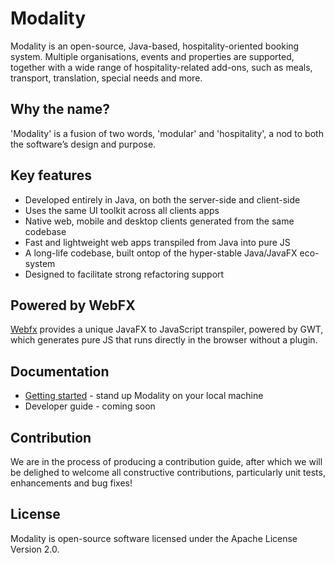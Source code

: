 # Modality
Modality is an open-source, Java-based, hospitality-oriented booking system. Multiple organisations, events and properties are supported, together with a wide range of hospitality-related add-ons, such as meals, transport, translation, special needs and more.


## Why the name?
'Modality' is a fusion of two words, 'modular' and 'hospitality', a nod to both the software’s design and purpose.


## Key features
* Developed entirely in Java, on both the server-side and client-side
* Uses the same UI toolkit across all clients apps
* Native web, mobile and desktop clients generated from the same codebase
* Fast and lightweight web apps transpiled from Java into pure JS
* A long-life codebase, built ontop of the hyper-stable Java/JavaFX eco-system
* Designed to facilitate strong refactoring support


## Powered by WebFX
[Webfx](https://webfx.dev) provides a unique JavaFX to JavaScript transpiler, powered by GWT, which generates pure JS that runs directly in the browser without a plugin.


## Documentation
* [Getting started](https://docs.modality-project.org) - stand up Modality on your local machine
* Developer guide - coming soon


## Contribution
We are in the process of producing a contribution guide, after which we will be delighed to welcome all constructive contributions, particularly unit tests, enhancements and bug fixes!


## License
Modality is open-source software licensed under the Apache License Version 2.0.
